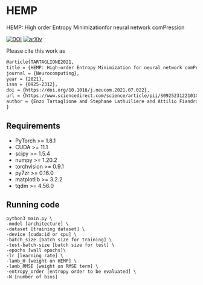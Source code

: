 # HEMP
HEMP: High order Entropy Minimizationfor neural network comPression

[![DOI](https://zenodo.org/badge/doi/10.1016/j.neucom.2021.07.022.svg)](http://dx.doi.org/10.1016/j.neucom.2021.07.022)
[![arXiv](https://img.shields.io/badge/arXiv-2102.03773-b31b1b.svg)](https://arxiv.org/abs/2107.05298)

Please cite this work as

```latex
@article{TARTAGLIONE2021,
title = {HEMP: High-order Entropy Minimization for neural network comPression},
journal = {Neurocomputing},
year = {2021},
issn = {0925-2312},
doi = {https://doi.org/10.1016/j.neucom.2021.07.022},
url = {https://www.sciencedirect.com/science/article/pii/S0925231221010663},
author = {Enzo Tartaglione and Stephane Lathuiliere and Attilio Fiandrotti and Marco Cagnazzo and Marco Grangetto}
}

```

## Requirements
* PyTorch >= 1.8.1
* CUDA >= 11.1
* scipy >= 1.5.4
* numpy >= 1.20.2
* torchvision >= 0.9.1
* py7zr >= 0.16.0
* matplotlib >= 3.2.2
* tqdm >= 4.56.0

## Running code
```
python3 main.py \
-model [architecture] \
-dataset [training dataset] \
-device [cuda:id or cpu] \
-batch_size [batch size for training] \
-test-batch-size [batch size for test] \
-epochs [wall epochs]\
-lr [learning rate] \
-lamb_H [weight on HEMP] \
-lamb_RMSE [weight on RMSE term] \
-entropy_order [entropy order to be evaluated] \
-N [number of bins]
```

